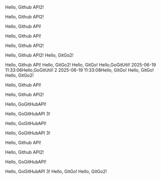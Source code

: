 Hello, Github API2!

Hello, Github API2!

Hello, Github API!

Hello, Github API!

Hello, Github API2!

Hello, Github API2!
Hello, GitGo2!

Hello, Github API!
Hello, GitGo2!
Hello, GitGo!
Hello,GoGitUtil! 2025-06-19 11:33:06Hello,GoGitUtil! 2 2025-06-19 11:33:08Hello, GitGo!
Hello, GitGo!
Hello, GitGo2!

Hello, Github API!

Hello, Github API2!

 Hello, GoGitHubAPI!

 Hello, GoGitHubAPI 3!

 Hello, GoGitHubAPI!

 Hello, GoGitHubAPI 3!

Hello, Github API!

Hello, Github API2!

 Hello, GoGitHubAPI!

 Hello, GoGitHubAPI 3!
Hello, GitGo!
Hello, GitGo2!

